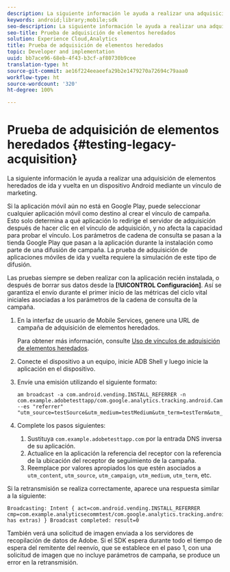 ```yaml
---
description: La siguiente información le ayuda a realizar una adquisición de elementos heredados de ida y vuelta en un dispositivo Android mediante un vínculo de marketing.
keywords: android;library;mobile;sdk
seo-description: La siguiente información le ayuda a realizar una adquisición de elementos heredados de ida y vuelta en un dispositivo Android mediante un vínculo de marketing.
seo-title: Prueba de adquisición de elementos heredados
solution: Experience Cloud,Analytics
title: Prueba de adquisición de elementos heredados
topic: Developer and implementation
uuid: bb7ace96-68eb-4f43-b3cf-af80730b9cee
translation-type: ht
source-git-commit: ae16f224eeaeefa29b2e1479270a72694c79aaa0
workflow-type: ht
source-wordcount: '320'
ht-degree: 100%

---
```



# Prueba de adquisición de elementos heredados {#testing-legacy-acquisition}

La siguiente información le ayuda a realizar una adquisición de elementos heredados de ida y vuelta en un dispositivo Android mediante un vínculo de marketing.

Si la aplicación móvil aún no está en Google Play, puede seleccionar cualquier aplicación móvil como destino al crear el vínculo de campaña. Esto solo determina a qué aplicación lo redirige el servidor de adquisición después de hacer clic en el vínculo de adquisición, y no afecta la capacidad para probar el vínculo. Los parámetros de cadena de consulta se pasan a la tienda Google Play que pasan a la aplicación durante la instalación como parte de una difusión de campaña. La prueba de adquisición de aplicaciones móviles de ida y vuelta requiere la simulación de este tipo de difusión.

Las pruebas siempre se deben realizar con la aplicación recién instalada, o después de borrar sus datos desde la **[!UICONTROL Configuración]**. Así se garantiza el envío durante el primer inicio de las métricas del ciclo vital iniciales asociadas a los parámetros de la cadena de consulta de la campaña.

1. En la interfaz de usuario de Mobile Services, genere una URL de campaña de adquisición de elementos heredados.

   Para obtener más información, consulte [Uso de vínculos de adquisición de elementos heredados](/help/using/acquisition-main/c-marketing-links-builder/t-create-edit-adobe-links/c-use-legacy-acquisition-links/c-use-legacy-acquisition-links.md).
1. Conecte el dispositivo a un equipo, inicie ADB Shell y luego inicie la aplicación en el dispositivo.
1. Envíe una emisión utilizando el siguiente formato:

   ```
   am broadcast -a com.android.vending.INSTALL_REFERRER -n com.example.adobetesttapp/com.google.analytics.tracking.android.CampaignTrackingReceiver --es "referrer" "utm_source=testSource&utm_medium=testMedium&utm_term=testTerm&utm_content=testContent&utm_campaign=testCampaign&trackingcode=trackingvalue"
   ```

1. Complete los pasos siguientes:
   1. Sustituya `com.example.adobetesttapp.com` por la entrada DNS inversa de su aplicación.
   1. Actualice en la aplicación la referencia del receptor con la referencia de la ubicación del receptor de seguimiento de la campaña.
   1. Reemplace por valores apropiados los que estén asociados a `utm_content`, `utm_source`, `utm_campaign`, `utm_medium`, `utm_term`, etc.

Si la retransmisión se realiza correctamente, aparece una respuesta similar a la siguiente:

```
Broadcasting: Intent { act=com.android.vending.INSTALL_REFERRER cmp=com.example.analyticsecommtest/com.google.analytics.tracking.android.AnalyticsReceiver has extras) } Broadcast completed: result=0
```

También verá una solicitud de imagen enviada a los servidores de recopilación de datos de Adobe. Si el SDK espera durante todo el tiempo de espera del remitente del reenvío, que se establece en el paso 1, con una solicitud de imagen que no incluye parámetros de campaña, se produce un error en la retransmisión.

